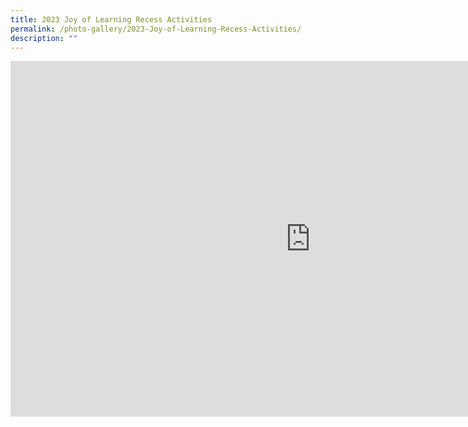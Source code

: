 ```yaml
---
title: 2023 Joy of Learning Recess Activities
permalink: /photo-gallery/2023-Joy-of-Learning-Recess-Activities/
description: ""
---
```

<iframe allowfullscreen="true" height="569" width="960" frameborder="0" src="https://docs.google.com/presentation/d/e/2PACX-1vSEKI-T92xpppndHiez0xuIpvgtvXPzM6tnU3Vyq7ecqdAgJJXqHZNuLdfOLWgIcUKuoDNe4uMOVGNq/embed?start=true&amp;loop=true&amp;delayms=5000"></iframe>